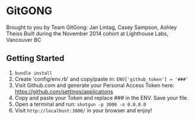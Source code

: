 GitGONG
=============

Brought to you by Team GitGong: Jan Lintag, Casey Sampson, Ashley Theiss
Built during the November 2014 cohort at Lighthouse Labs, Vancouver BC

## Getting Started

1. `bundle install`
2. Create 'config/env.rb' and copy/paste in:
    `ENV['github_token'] = '###'`
3. Visit Github.com and generate your Personal Access Token here: https://github.com/settings/applications
4. Copy and paste your Token and replace ### in the ENV. Save your file.
5. Open a terminal and run:
    `shotgun -p 3000 -o 0.0.0.0`
6. Visit `http://localhost:3000/` in your browser and enjoy!